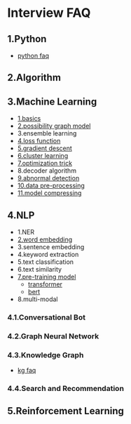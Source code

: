 # Interview FAQ

## 1.Python
- [python faq](1_python_faq/README.md)
## 2.Algorithm
## 3.Machine Learning
- [1.basics](3_machine_learning_faq/1_basics/README.md)
- [2.possibility graph model](3_machine_learning_faq/2_probabilistic_graphical_model/README.md)
- 3.ensemble learning
- [4.loss function](3_machine_learning_faq/4_loss_function/README.md)
- [5.gradient descent](3_machine_learning_faq/5_gradient-descent/README.md)
- [6.cluster learning](3_machine_learning_faq/6_cluster_learning/README.md)
- [7.optimization trick](3_machine_learning_faq/7_optimization_trick/README.md)
- 8.decoder algorithm
- [9.abnormal detection](3_machine_learning_faq/9_abnormal_detection/README.md)
- [10.data pre-processing](3_machine_learning_faq/10_data_preprocessing/README.md)
- [11.model compressing](3_machine_learning_faq/11_model_compressing/README.md)

## 4.NLP
- 1.NER
- [2.word embedding](4_0_nlp_faq/2_word_embedding/README.md)
- 3.sentence embedding
- 4.keyword extraction
- 5.text classification
- 6.text similarity
- [7.pre-training model](4_0_nlp_faq/7_pretraining_model/README.md)
    - [transformer](4_0_nlp_faq/7_pretraining_model/transformer.md)
    - [bert](4_0_nlp_faq/7_pretraining_model/bert.md)
- 8.multi-modal

### 4.1.Conversational Bot
### 4.2.Graph Neural Network
### 4.3.Knowledge Graph
- [kg faq](4_3_knowledge_graph_faq/README.md)
### 4.4.Search and Recommendation

## 5.Reinforcement Learning